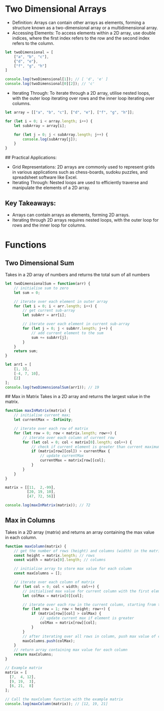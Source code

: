 # Two Dimensional Arrays

* Definition: Arrays can contain other arrays as elements, forming a structure known as a two-dimensional array or a multidimensional array.
* Accessing Elements: To access elements within a 2D array, use double indices, where the first index refers to the row and the second index refers to the column.

```javascript
let twoDimensional = [
    ["a", "b", "c"],
    {"d", "e"},
    ["f", "g", "h"]
]

console.log(twoDimensional[1]); // [ 'd', 'e' ]
console.log(twoDimensional[0][2]); // 'c'
```

* Iterating Through: To iterate through a 2D array, utilise nested loops, with the outer loop iterating over rows and the inner loop iterating over columns.

```javascript
let array = [["a", "b", "c"], ["d", "e"], ["f", "g", "h"]];

for (let i = 0; i < array.length; i++) {
    let subArray = array[i];

    for (let j = 0; j < subArray.length; j++) {
        console.log(subArray[j]);
    }
}
```

## Practical Applications:

* Grid Representations: 2D arrays are commonly used to represent grids in various applications such as chess-boards, sudoku puzzles, and spreadsheet software like Excel.
* Iterating Through: Nested loops are used to efficiently traverse and manipulate the elements of a 2D array.

## Key Takeaways:

* Arrays can contain arrays as elements, forming 2D arrays.
* Iterating through 2D arrays requires nested loops, with the outer loop for rows and the inner loop for columns.

# Functions

## Two Dimensional Sum
Takes in a 2D array of numbers and returns the total sum of all numbers

```javascript
let twoDimensionalSum = function(arr) {
    // initialise sum to zero
    let sum = 0;

    // iterate over each element in outer array
    for (let i = 0; i < arr.length; i++) {
        // get current sub-array
        let subArr = arr[i];

        // iterate over each element in current sub-array
        for (let j = 0; j < subArr.length; j++) {
            // add current element to the sum
            sum += subArr[j];
        }
    }
    return sum;
}

let arr1 = [
    [1, 3],
    [-4, 7, 10],
    [2]
];
console.log(twoDimensionalSum(arr1)); // 19
```

## Max in Matrix
Takes in a 2D array and returns the largest value in the matrix.

```javascript
function maxInMatrix(matrix) {
    // initialise current max;
    let currentMax = -Infinity;

    // iterate over each row of matrix
    for (let row = 0; row < matrix.length; row++) {
        // iterate over each column of current row
        for (let col = 0; col < matrix[0].length; col++) {
            // check if current element is greater than current maximum.
            if (matrix[row][col]) > currentMax {
                // update currentMax
                currentMax = matrix[row][col];
            }
        }
    }
}

matrix = [[11,  2,-99],
          [20, 19, 10],
          [47, 72, 56]]

console.log(maxInMatrix(matrix)); // 72
```

## Max in Columns
Takes in a 2D array (matrix) and returns an array containing the max value in each column.

```javascript
function maxColumn(matrix) {
    // get the number of rows (height) and columns (width) in the matrix
    const height = matrix.length; // rows
    const width = matrix[0].length; // columns

    // initialise array to store max value for each column
    const maxColumns = [];

    // iterate over each column of matrix
    for (let col = 0; col < width; col++) {
        // initialised max value for current column with the first element of the column
        let colMax = matrix[0][col];

        // iterate over each row in the current column, starting from the second row
        for (let row = 1; row < height; row++) {
            if (matrix[row][col] > colMax) {
                // update current max if element is greater
                colMax = matrix[row][col];
            }
        }
        // after iterating over all rows in column, push max value of column into maxColumns array
        maxColumns.push(colMax);
    }
    // return array containing max value for each column
    return maxColumns;
}

// Example matrix
matrix = [
  [7,  4, 12],
  [9, 19,  3],
  [6, 21,  8]
];

// Call the maxColumn function with the example matrix
console.log(maxColumn(matrix)); // [12, 19, 21]
```
